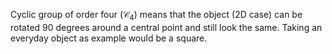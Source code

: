 Cyclic group of order four ($\mathcal{C}_4$) means that the object (2D case) can be rotated 90 degrees around a central point and still look the same. Taking an everyday object as example would be a square. 